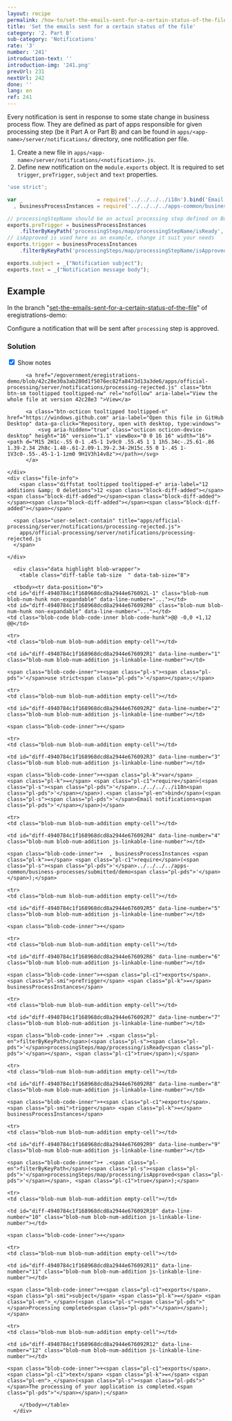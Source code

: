 ```yaml
---
layout: recipe
permalink: /how-to/set-the-emails-sent-for-a-certain-status-of-the-file/
title: 'Set the emails sent for a certain status of the file'
category: '2. Part B'
sub-category: 'Notifications'
rate: '3'
number: '241'
introduction-text: ''
introduction-img: '241.png'
prevUrl: 231
nextUrl: 242
done: ''
lang: en
ref: 241
---
```


Every notification is sent in response to some state change in business process flow. They are defined as part of apps responsible for given processing step (be it Part A or Part B) and can be found in `apps/<app-name>/server/notifications/` directory, one notification per file.

1. Create a new file in `apps/<app-name>/server/notifications/<notification>.js`.
2. Define new notification on the `module.exports` object. It is required to set `trigger`, `preTrigger`, `subject` and `text` properties.

```javascript
'use strict';

var _                        = require('../../../../i18n').bind('Email notifications')
  , businessProcessInstances = require('../../../../apps-common/business-processes/submitted/your-service');

// processingStepName should be an actual processing step defined on BusinessProcessYourService
exports.preTrigger = businessProcessInstances
    .filterByKeyPath('processingSteps/map/processingStepName/isReady', true);
// isApproved is used here as an example, change it suit your needs
exports.trigger = businessProcessInstances
    .filterByKeyPath('processingSteps/map/processingStepName/isApproved', true);

exports.subject = _("Notification subject");
exports.text = _("Notification message body");
```

## Example

In the branch "[set-the-emails-sent-for-a-certain-status-of-the-file](https://github.com/egovernment/eregistrations-demo/tree/set-the-emails-sent-for-a-certain-status-of-the-file)" of eregistrations-demo:

Configure a notification that will be sent after `processing` step is approved.

### Solution

<div id="files" class="diff-view " onclick="window.open('https://github.com/egovernment/eregistrations-demo/compare/set-the-emails-sent-for-a-certain-status-of-the-file...set-the-emails-sent-for-a-certain-status-of-the-file-solution#files')">


<a name="diff-4940784c1f168968dcd8a2944e676092"></a>
<div id="diff-0" class="file js-details-container




             show-inline-notes
           ">
  <div class="file-header" data-path="apps/official-processing/server/notifications/processing-rejected.js">
    <div class="file-actions">
        <span class="show-file-notes">
          <label>
            <input checked="checked" class="js-toggle-file-notes" type="checkbox">
            Show notes
          </label>
        </span>

          <a href="/egovernment/eregistrations-demo/blob/42c28e30a3ab280d1f5076ec82fa8473d13a3de6/apps/official-processing/server/notifications/processing-rejected.js" class="btn btn-sm tooltipped tooltipped-nw" rel="nofollow" aria-label="View the whole file at version 42c28e3 ">View</a>

          <a class="btn-octicon tooltipped tooltipped-n" href="https://windows.github.com" aria-label="Open this file in GitHub Desktop" data-ga-click="Repository, open with desktop, type:windows">
              <svg aria-hidden="true" class="octicon octicon-device-desktop" height="16" version="1.1" viewBox="0 0 16 16" width="16"><path d="M15 2H1c-.55 0-1 .45-1 1v9c0 .55.45 1 1 1h5.34c-.25.61-.86 1.39-2.34 2h8c-1.48-.61-2.09-1.39-2.34-2H15c.55 0 1-.45 1-1V3c0-.55-.45-1-1-1zm0 9H1V3h14v8z"></path></svg>
          </a>

    </div>
    <div class="file-info">
        <span class="diffstat tooltipped tooltipped-e" aria-label="12 additions &amp; 0 deletions">12 <span class="block-diff-added"></span><span class="block-diff-added"></span><span class="block-diff-added"></span><span class="block-diff-added"></span><span class="block-diff-added"></span></span>

      <span class="user-select-contain" title="apps/official-processing/server/notifications/processing-rejected.js">
        apps/official-processing/server/notifications/processing-rejected.js
      </span>

    </div>
  </div>

      <div class="data highlight blob-wrapper">
        <table class="diff-table tab-size  " data-tab-size="8">

      <tbody><tr data-position="0">
    <td id="diff-4940784c1f168968dcd8a2944e676092L-1" class="blob-num blob-num-hunk non-expandable" data-line-number="..."></td>
    <td id="diff-4940784c1f168968dcd8a2944e676092R0" class="blob-num blob-num-hunk non-expandable" data-line-number="..."></td>
    <td class="blob-code blob-code-inner blob-code-hunk">@@ -0,0 +1,12 @@</td>
  </tr>

    <tr>
    <td class="blob-num blob-num-addition empty-cell"></td>

    <td id="diff-4940784c1f168968dcd8a2944e676092R1" data-line-number="1" class="blob-num blob-num-addition js-linkable-line-number"></td>

  <td class="blob-code blob-code-addition">

    <span class="blob-code-inner">+<span class="pl-s"><span class="pl-pds">'</span>use strict<span class="pl-pds">'</span></span>;</span>

  </td>
</tr>


    <tr>
    <td class="blob-num blob-num-addition empty-cell"></td>

    <td id="diff-4940784c1f168968dcd8a2944e676092R2" data-line-number="2" class="blob-num blob-num-addition js-linkable-line-number"></td>

  <td class="blob-code blob-code-addition">

    <span class="blob-code-inner">+</span>

  </td>
</tr>


    <tr>
    <td class="blob-num blob-num-addition empty-cell"></td>

    <td id="diff-4940784c1f168968dcd8a2944e676092R3" data-line-number="3" class="blob-num blob-num-addition js-linkable-line-number"></td>

  <td class="blob-code blob-code-addition">

    <span class="blob-code-inner">+<span class="pl-k">var</span> _                        <span class="pl-k">=</span> <span class="pl-c1">require</span>(<span class="pl-s"><span class="pl-pds">'</span>../../../../i18n<span class="pl-pds">'</span></span>).<span class="pl-en">bind</span>(<span class="pl-s"><span class="pl-pds">'</span>Email notifications<span class="pl-pds">'</span></span>)</span>

  </td>
</tr>


    <tr>
    <td class="blob-num blob-num-addition empty-cell"></td>

    <td id="diff-4940784c1f168968dcd8a2944e676092R4" data-line-number="4" class="blob-num blob-num-addition js-linkable-line-number"></td>

  <td class="blob-code blob-code-addition">

    <span class="blob-code-inner">+  , businessProcessInstances <span class="pl-k">=</span> <span class="pl-c1">require</span>(<span class="pl-s"><span class="pl-pds">'</span>../../../../apps-common/business-processes/submitted/demo<span class="pl-pds">'</span></span>);</span>

  </td>
</tr>


    <tr>
    <td class="blob-num blob-num-addition empty-cell"></td>

    <td id="diff-4940784c1f168968dcd8a2944e676092R5" data-line-number="5" class="blob-num blob-num-addition js-linkable-line-number"></td>

  <td class="blob-code blob-code-addition">

    <span class="blob-code-inner">+</span>

  </td>
</tr>


    <tr>
    <td class="blob-num blob-num-addition empty-cell"></td>

    <td id="diff-4940784c1f168968dcd8a2944e676092R6" data-line-number="6" class="blob-num blob-num-addition js-linkable-line-number"></td>

  <td class="blob-code blob-code-addition">

    <span class="blob-code-inner">+<span class="pl-c1">exports</span>.<span class="pl-smi">preTrigger</span> <span class="pl-k">=</span> businessProcessInstances</span>

  </td>
</tr>


    <tr>
    <td class="blob-num blob-num-addition empty-cell"></td>

    <td id="diff-4940784c1f168968dcd8a2944e676092R7" data-line-number="7" class="blob-num blob-num-addition js-linkable-line-number"></td>

  <td class="blob-code blob-code-addition">

    <span class="blob-code-inner">+ .<span class="pl-en">filterByKeyPath</span>(<span class="pl-s"><span class="pl-pds">'</span>processingSteps/map/processing/isReady<span class="pl-pds">'</span></span>, <span class="pl-c1">true</span>);</span>

  </td>
</tr>


    <tr>
    <td class="blob-num blob-num-addition empty-cell"></td>

    <td id="diff-4940784c1f168968dcd8a2944e676092R8" data-line-number="8" class="blob-num blob-num-addition js-linkable-line-number"></td>

  <td class="blob-code blob-code-addition">

    <span class="blob-code-inner">+<span class="pl-c1">exports</span>.<span class="pl-smi">trigger</span> <span class="pl-k">=</span> businessProcessInstances</span>

  </td>
</tr>


    <tr>
    <td class="blob-num blob-num-addition empty-cell"></td>

    <td id="diff-4940784c1f168968dcd8a2944e676092R9" data-line-number="9" class="blob-num blob-num-addition js-linkable-line-number"></td>

  <td class="blob-code blob-code-addition">

    <span class="blob-code-inner">+ .<span class="pl-en">filterByKeyPath</span>(<span class="pl-s"><span class="pl-pds">'</span>processingSteps/map/processing/isApproved<span class="pl-pds">'</span></span>, <span class="pl-c1">true</span>);</span>

  </td>
</tr>


    <tr>
    <td class="blob-num blob-num-addition empty-cell"></td>

    <td id="diff-4940784c1f168968dcd8a2944e676092R10" data-line-number="10" class="blob-num blob-num-addition js-linkable-line-number"></td>

  <td class="blob-code blob-code-addition">

    <span class="blob-code-inner">+</span>

  </td>
</tr>


    <tr>
    <td class="blob-num blob-num-addition empty-cell"></td>

    <td id="diff-4940784c1f168968dcd8a2944e676092R11" data-line-number="11" class="blob-num blob-num-addition js-linkable-line-number"></td>

  <td class="blob-code blob-code-addition">

    <span class="blob-code-inner">+<span class="pl-c1">exports</span>.<span class="pl-smi">subject</span> <span class="pl-k">=</span> <span class="pl-en">_</span>(<span class="pl-s"><span class="pl-pds">"</span>Processing completed<span class="pl-pds">"</span></span>);</span>

  </td>
</tr>


    <tr>
    <td class="blob-num blob-num-addition empty-cell"></td>

    <td id="diff-4940784c1f168968dcd8a2944e676092R12" data-line-number="12" class="blob-num blob-num-addition js-linkable-line-number"></td>

  <td class="blob-code blob-code-addition">

    <span class="blob-code-inner">+<span class="pl-c1">exports</span>.<span class="pl-c1">text</span> <span class="pl-k">=</span> <span class="pl-en">_</span>(<span class="pl-s"><span class="pl-pds">"</span>The processing of your application is completed.<span class="pl-pds">"</span></span>);</span>

  </td>
</tr>



        </tbody></table>
      </div>
</div>


</div>
